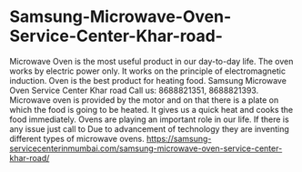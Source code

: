 # Samsung-Microwave-Oven-Service-Center-Khar-road-
Microwave Oven is the most useful product in our day-to-day life. The oven works by electric power only. It works on the principle of electromagnetic induction. Oven is the best product for heating food. Samsung Microwave Oven Service Center Khar road Call us: 8688821351, 8688821393.     Microwave oven is provided by the motor and on that there is a plate on which the food is going to be heated. It gives us a quick heat and cooks the food immediately. Ovens are playing an important role in our life. If there is any issue just call to Due to advancement of technology they are inventing different types of microwave ovens.  https://samsung-servicecenterinmumbai.com/samsung-microwave-oven-service-center-khar-road/
